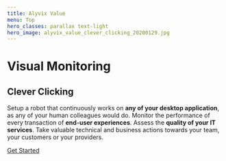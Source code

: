 ```yaml
---
title: Alyvix Value
menu: Top
hero_classes: parallax text-light
hero_image: alyvix_value_clever_clicking_20200129.jpg
---
```


# Visual Monitoring
## Clever Clicking

Setup a robot that continuously works on **any of your desktop application**, as any of your human colleagues would do. Monitor the performance of every transaction of **end-user experiences**. Assess the **quality of your IT services**. Take valuable technical and business actions towards your team, your customers or your providers.

[Get Started](https://alyvix.com/doc/3/getting_started.html?classes=btn,btn-primary,btn-lg&target=_blank)
